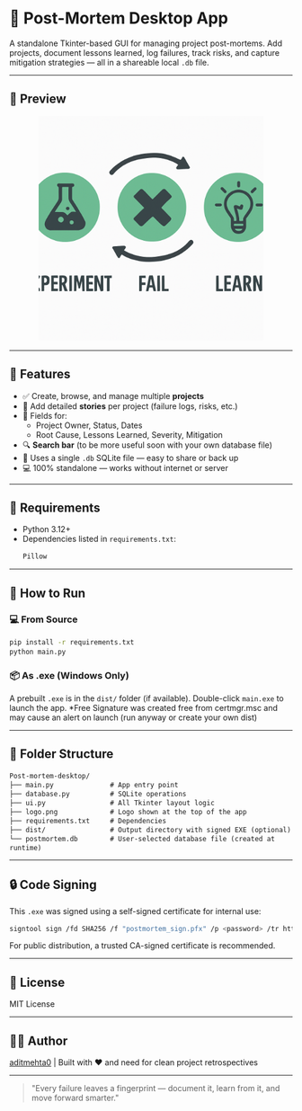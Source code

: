 # 🧠 Post-Mortem Desktop App

A standalone Tkinter-based GUI for managing project post-mortems. Add projects, document lessons learned, log failures, track risks, and capture mitigation strategies — all in a shareable local `.db` file.

---

## 📸 Preview

<p align="center">
  <img src="logo.png" alt="Post-Mortem UI" width="400">
</p>

---

## 🚀 Features

- ✅ Create, browse, and manage multiple **projects**
- 📖 Add detailed **stories** per project (failure logs, risks, etc.)
- 📝 Fields for:
  - Project Owner, Status, Dates
  - Root Cause, Lessons Learned, Severity, Mitigation
- 🔍 **Search bar** (to be more useful soon with your own database file)
- 💾 Uses a single `.db` SQLite file — easy to share or back up
- 💻 100% standalone — works without internet or server

---

## 🧰 Requirements

- Python 3.12+
- Dependencies listed in `requirements.txt`:
  ```txt
  Pillow
  ```

---

## 🔧 How to Run

### 💻 From Source
```bash
pip install -r requirements.txt
python main.py
```

### 📦 As .exe (Windows Only)
A prebuilt `.exe` is in the `dist/` folder (if available).
Double-click `main.exe` to launch the app.
*Free Signature was created free from certmgr.msc and may cause an alert on launch (run anyway or create your own dist)

---

## 📂 Folder Structure
```
Post-mortem-desktop/
├── main.py              # App entry point
├── database.py          # SQLite operations
├── ui.py                # All Tkinter layout logic
├── logo.png             # Logo shown at the top of the app
├── requirements.txt     # Dependencies
├── dist/                # Output directory with signed EXE (optional)
└── postmortem.db        # User-selected database file (created at runtime)
```

---

## 🔒 Code Signing
This `.exe` was signed using a self-signed certificate for internal use:
```sh
signtool sign /fd SHA256 /f "postmortem_sign.pfx" /p <password> /tr http://timestamp.digicert.com /td SHA256 dist/main.exe
```
For public distribution, a trusted CA-signed certificate is recommended.

---

## 📜 License
MIT License

---

## 👨‍💻 Author
[aditmehta0](https://github.com/aditmehta0)  |  Built with ♥ and need for clean project retrospectives

---

> "Every failure leaves a fingerprint — document it, learn from it, and move forward smarter."
